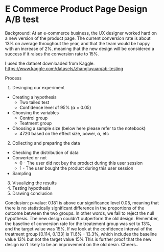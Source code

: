 # E Commerce Product Page Design A/B test

Background:
At an e-commerce business, the UX designer worked hard on a new version of the product page. The current conversion rate is about 13% on average throughout the year, and that the team would be happy with an increase of 2%, meaning that the new design will be considered a success if it raises the conversion rate to 15%.


I used the dataset downloaded from Kaggle.
https://www.kaggle.com/datasets/zhangluyuan/ab-testing



Process 

1. Desinging our experiment 
- Creating a hypothesis
  - Two tailed test
  - Confidence level of 95% (α = 0.05)
- Choosing the variables
  - Control group
  - Teatment group
- Choosing a sample size  (below here please refer to the notebook)
  - 4720 based on the effect size, power, α, etc 
2. Collecting and preparing the data 
- Checking the distribution of data
- Converted or not
  - 0 - The user did not buy the product during this user session
  - 1 - The user bought the product during this user session
- Sampling 
3. Visualizing the results
4. Testing hypothesis 
5. Drawing conclusion 


Conclusion:
p-value: 0.181 is above our significance level 0.05, meaning that there is no statistically significant difference in the proportions of the outcome between the two groups. In other words, we fail to reject the null hypothesis. The new design couldn't outperform the old design.
Remember, the baseline of conversion rate for the treatement group was set to 13%, and the target value was 15%. If we look at the confidence interval of the treatment group [0.114, 0.133] is 11.6% - 13.3%, which includes the baseline value 13% but not the target value 15%
This is further proof that the new design isn't likely to be an improvement on the old desin. Cheers..


